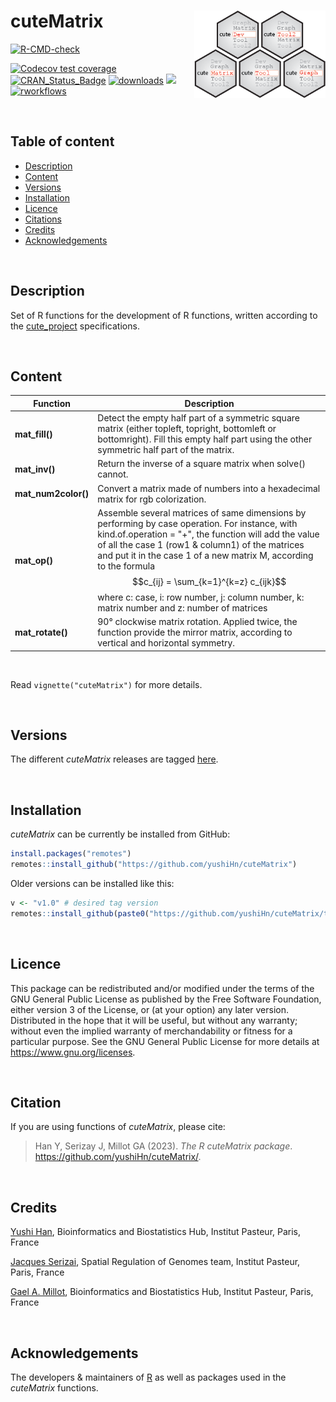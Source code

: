 
# cuteMatrix <a href="">[<img src="man/figures/logo.png" align="right" height="140" />](https://yushihn.github.io/cuteMatrix)</a>

<!-- badges: start -->

[![R-CMD-check](https://github.com/yushiHn/cuteMatrix/workflows/R-CMD-check/badge.svg)](https://github.com/yushiHn/cuteMatrix/actions)

[![Codecov test coverage](https://codecov.io/github/yushiHn/cuteMatrix/coverage.svg?branch=master)](https://app.codecov.io/github/yushiHn/cuteMatrix?branch=master)
[![CRAN_Status_Badge](https://www.r-pkg.org/badges/version/cuteMatrix)](https://cran.r-project.org/package=cuteMatrix)
[![downloads](https://cranlogs.r-pkg.org/badges/cuteMatrix)](https://www.rdocumentation.org/trends)
[![](https://img.shields.io/badge/license-GPL3.0-green.svg)](https://opensource.org/licenses/MITgpl-3-0)
[![rworkflows](https://github.com/yushiHn/cuteMatrix/actions/workflows/rworkflows.yml/badge.svg)](https://github.com/yushiHn/cuteMatrix/actions/workflows/rworkflows.yml)
<!-- badges: end -->

<br />

## Table of content

   - [Description](#description)
   - [Content](#content)
   - [Versions](#versions)
   - [Installation](#installation)
   - [Licence](#licence)
   - [Citations](#citations)
   - [Credits](#credits)
   - [Acknowledgements](#acknowledgements)

<br />

## Description

Set of R functions for the development of R functions, written according to the [cute_project](https://github.com/gael-millot/cute_project) specifications.

<br />

## Content

| Function | Description |
| --- | --- |
| **mat_fill()** | Detect the empty half part of a symmetric square matrix (either topleft, topright, bottomleft or bottomright). Fill this empty half part using the other symmetric half part of the matrix. |
| **mat_inv()** | Return the inverse of a square matrix when solve() cannot. |
| **mat_num2color()** | Convert a matrix made of numbers into a hexadecimal matrix for rgb colorization. |
| **mat_op()** | Assemble several matrices of same dimensions by performing by case operation. For instance, with kind.of.operation = "+", the function will add the value of all the case 1 (row1 & column1) of the matrices and put it in the case 1 of a new matrix M, according to the formula $$c_{ij} = \sum_{k=1}^{k=z} c_{ijk}$$ where c: case, i: row number, j: column number, k: matrix number and z: number of matrices |
| **mat_rotate()** | 90° clockwise matrix rotation. Applied twice, the function provide the mirror matrix, according to vertical and horizontal symmetry. |

<br />

Read `vignette("cuteMatrix")` for more details.

<br />

## Versions

The different *cuteMatrix* releases are tagged [here](https://github.com/yushiHn/cuteMatrix/tags).

<br />

## Installation

*cuteMatrix* can be currently be installed from GitHub:

```r
install.packages("remotes")
remotes::install_github("https://github.com/yushiHn/cuteMatrix")
```

Older versions can be installed like this:

```r
v <- "v1.0" # desired tag version
remotes::install_github(paste0("https://github.com/yushiHn/cuteMatrix/tree/", v))
```

<br />

## Licence

This package can be redistributed and/or modified under the terms of the GNU General Public License as published by the Free Software Foundation, either version 3 of the License, or (at your option) any later version.
Distributed in the hope that it will be useful, but without any warranty; without even the implied warranty of merchandability or fitness for a particular purpose.
See the GNU General Public License for more details at https://www.gnu.org/licenses.

<br />

## Citation

If you are using functions of *cuteMatrix*, please cite: 

> Han Y, Serizay J, Millot GA (2023). _The R cuteMatrix package_.
> <https://github.com/yushiHn/cuteMatrix/>.

<br />

## Credits

[Yushi Han](https://github.com/yushiHn/), Bioinformatics and Biostatistics Hub, Institut Pasteur, Paris, France

[Jacques Serizai](https://github.com/js2264), Spatial Regulation of Genomes team, Institut Pasteur, Paris, France

[Gael A. Millot](https://gitlab.pasteur.fr/gmillot), Bioinformatics and Biostatistics Hub, Institut Pasteur, Paris, France

<br />

## Acknowledgements

The developers & maintainers of [R](https://www.r-project.org/) as well as packages used in the *cuteMatrix* functions.


